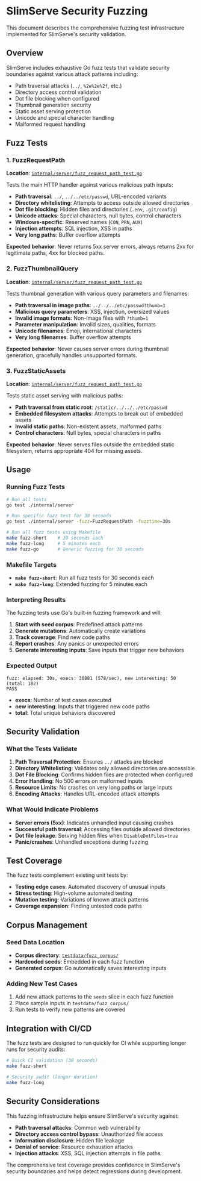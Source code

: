 # SlimServe Security Fuzzing

This document describes the comprehensive fuzzing test infrastructure implemented for SlimServe's security validation.

## Overview

SlimServe includes exhaustive Go fuzz tests that validate security boundaries against various attack patterns including:

- Path traversal attacks (`../`, `%2e%2e%2f`, etc.)
- Directory access control validation
- Dot file blocking when configured
- Thumbnail generation security
- Static asset serving protection
- Unicode and special character handling
- Malformed request handling

## Fuzz Tests

### 1. FuzzRequestPath

**Location**: [`internal/server/fuzz_request_path_test.go`](internal/server/fuzz_request_path_test.go:20)

Tests the main HTTP handler against various malicious path inputs:

- **Path traversal**: `../`, `../../etc/passwd`, URL-encoded variants
- **Directory whitelisting**: Attempts to access outside allowed directories
- **Dot file blocking**: Hidden files and directories (`.env`, `.git/config`)
- **Unicode attacks**: Special characters, null bytes, control characters
- **Windows-specific**: Reserved names (`CON`, `PRN`, `AUX`)
- **Injection attempts**: SQL injection, XSS in paths
- **Very long paths**: Buffer overflow attempts

**Expected behavior**: Never returns 5xx server errors, always returns 2xx for legitimate paths, 4xx for blocked paths.

### 2. FuzzThumbnailQuery

**Location**: [`internal/server/fuzz_request_path_test.go`](internal/server/fuzz_request_path_test.go:194)

Tests thumbnail generation with various query parameters and filenames:

- **Path traversal in image paths**: `../../../etc/passwd?thumb=1`
- **Malicious query parameters**: XSS, injection, oversized values
- **Invalid image formats**: Non-image files with `?thumb=1`
- **Parameter manipulation**: Invalid sizes, qualities, formats
- **Unicode filenames**: Emoji, international characters
- **Very long filenames**: Buffer overflow attempts

**Expected behavior**: Never causes server errors during thumbnail generation, gracefully handles unsupported formats.

### 3. FuzzStaticAssets

**Location**: [`internal/server/fuzz_request_path_test.go`](internal/server/fuzz_request_path_test.go:400)

Tests static asset serving with malicious paths:

- **Path traversal from static root**: `/static/../../../etc/passwd`
- **Embedded filesystem attacks**: Attempts to break out of embedded assets
- **Invalid static paths**: Non-existent assets, malformed paths
- **Control characters**: Null bytes, special characters in paths

**Expected behavior**: Never serves files outside the embedded static filesystem, returns appropriate 404 for missing assets.

## Usage

### Running Fuzz Tests

```bash
# Run all tests
go test ./internal/server

# Run specific fuzz test for 30 seconds
go test ./internal/server -fuzz=FuzzRequestPath -fuzztime=30s

# Run all fuzz tests using Makefile
make fuzz-short    # 30 seconds each
make fuzz-long     # 5 minutes each
make fuzz-go       # Generic fuzzing for 30 seconds
```

### Makefile Targets

- **`make fuzz-short`**: Run all fuzz tests for 30 seconds each
- **`make fuzz-long`**: Extended fuzzing for 5 minutes each

### Interpreting Results

The fuzzing tests use Go's built-in fuzzing framework and will:

1. **Start with seed corpus**: Predefined attack patterns
2. **Generate mutations**: Automatically create variations
3. **Track coverage**: Find new code paths
4. **Report crashes**: Any panics or unexpected errors
5. **Generate interesting inputs**: Save inputs that trigger new behaviors

### Expected Output

```
fuzz: elapsed: 30s, execs: 30881 (578/sec), new interesting: 50 (total: 182)
PASS
```

- **execs**: Number of test cases executed
- **new interesting**: Inputs that triggered new code paths
- **total**: Total unique behaviors discovered

## Security Validation

### What the Tests Validate

1. **Path Traversal Protection**: Ensures `../` attacks are blocked
2. **Directory Whitelisting**: Validates only allowed directories are accessible
3. **Dot File Blocking**: Confirms hidden files are protected when configured
4. **Error Handling**: No 500 errors on malformed inputs
5. **Resource Limits**: No crashes on very long paths or large inputs
6. **Encoding Attacks**: Handles URL-encoded attack attempts

### What Would Indicate Problems

- **Server errors (5xx)**: Indicates unhandled input causing crashes
- **Successful path traversal**: Accessing files outside allowed directories
- **Dot file leakage**: Serving hidden files when `DisableDotFiles=true`
- **Panic/crashes**: Unhandled exceptions during fuzzing

## Test Coverage

The fuzz tests complement existing unit tests by:

- **Testing edge cases**: Automated discovery of unusual inputs
- **Stress testing**: High-volume automated testing
- **Mutation testing**: Variations of known attack patterns
- **Coverage expansion**: Finding untested code paths

## Corpus Management

### Seed Data Location

- **Corpus directory**: [`testdata/fuzz_corpus/`](testdata/fuzz_corpus/)
- **Hardcoded seeds**: Embedded in each fuzz function
- **Generated corpus**: Go automatically saves interesting inputs

### Adding New Test Cases

1. Add new attack patterns to the `seeds` slice in each fuzz function
2. Place sample inputs in `testdata/fuzz_corpus/`
3. Run tests to verify new patterns are covered

## Integration with CI/CD

The fuzz tests are designed to run quickly for CI while supporting longer runs for security audits:

```bash
# Quick CI validation (30 seconds)
make fuzz-short

# Security audit (longer duration)
make fuzz-long
```

## Security Considerations

This fuzzing infrastructure helps ensure SlimServe's security against:

- **Path traversal attacks**: Common web vulnerability
- **Directory access control bypass**: Unauthorized file access
- **Information disclosure**: Hidden file leakage
- **Denial of service**: Resource exhaustion attacks
- **Injection attacks**: XSS, SQL injection attempts in file paths

The comprehensive test coverage provides confidence in SlimServe's security boundaries and helps detect regressions during development.